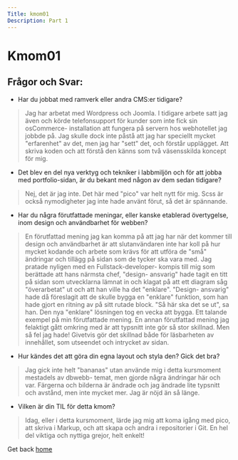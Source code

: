 ```yaml
---
Title: kmom01
Description: Part 1
---
```


Kmom01
==================

## Frågor och Svar: 


* Har du jobbat med ramverk eller andra CMS:er tidigare?

> Jag har arbetat med Wordpress och Joomla. I tidigare arbete satt jag även och körde telefonsupport för kunder som inte fick sin osCommerce- installation att fungera på servern hos webhotellet jag jobbde på. Jag skulle dock inte påstå att jag har speciellt mycket "erfarenhet" av det, men jag har "sett" det, och förstår upplägget. Att skriva koden och att förstå den känns som två väsensskilda koncept för mig.

* Det blev en del nya verktyg och tekniker i labbmiljön och för att jobba med portfolio-sidan, är du bekant med någon av dem sedan tidigare?

> Nej, det är jag inte. Det här med "pico" var helt nytt för mig. Scss är också nymodigheter jag inte hade använt förut, så det är spännande.

* Har du några förutfattade meningar, eller kanske etablerad övertygelse, inom design och användbarhet för webben?

> En förutfattad mening jag kan komma på att jag har när det kommer till design och användbarhet är att slutanvändaren inte har koll på hur mycket kodande och arbete som krävs för att utföra de "små" ändringar och tillägg på sidan som de tycker ska vara med. Jag pratade nyligen med en Fullstack-developer- kompis till mig som berättade att hans närmsta chef, "design- ansvarig" hade tagit en titt på sidan som utvecklarna lämnat in och klagat på att ett diagram såg "överarbetat" ut och att han ville ha det "enklare". "Design- ansvarig" hade då föreslagit att de skulle bygga en "enklare" funktion, som han hade gjort en ritning av på sitt rutade block. "Så här ska det se ut", sa han. Den nya "enklare" lösningen tog en vecka att bygga. Ett talande exempel på min förutfattade mening. 
En annan förutfattad mening jag felaktigt gått omkring med är att typsnitt inte gör så stor skillnad.
Men så fel jag hade! Givetvis gör det skillnad både för läsbarheten av innehållet, som utseendet och intrycket av sidan.

* Hur kändes det att göra din egna layout och styla den? Gick det bra?

> Jag gick inte helt "bananas" utan använde mig i detta kursmoment mestadels av dbwebb- temat, men gjorde några ändringar här och var. Färgerna och bilderna är ändrade och jag ändrade lite typsnitt och avstånd, men inte mycket mer. Jag är nöjd än så länge.

* Vilken är din TIL för detta kmom?

> Idag, eller i detta kursmoment, lärde jag mig att koma igång med pico, att skriva i Markup, och att skapa och andra i repositorier i Git. En hel del viktiga och nyttiga grejor, helt enkelt!


Get back <a href="%base_url%?">home</a></td>